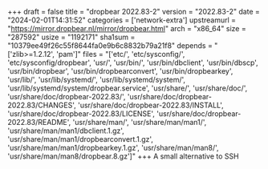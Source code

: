 +++
draft = false
title = "dropbear 2022.83-2"
version = "2022.83-2"
date = "2024-02-01T14:31:52"
categories = ['network-extra']
upstreamurl = "https://mirror.dropbear.nl/mirror/dropbear.html"
arch = "x86_64"
size = "287592"
usize = "1192171"
sha1sum = "10379ee49f26c55f8644fa0e9b6c8832b79a21f8"
depends = "['zlib>=1.2.12', 'pam']"
files = "['etc/', 'etc/sysconfig/', 'etc/sysconfig/dropbear', 'usr/', 'usr/bin/', 'usr/bin/dbclient', 'usr/bin/dbscp', 'usr/bin/dropbear', 'usr/bin/dropbearconvert', 'usr/bin/dropbearkey', 'usr/lib/', 'usr/lib/systemd/', 'usr/lib/systemd/system/', 'usr/lib/systemd/system/dropbear.service', 'usr/share/', 'usr/share/doc/', 'usr/share/doc/dropbear-2022.83/', 'usr/share/doc/dropbear-2022.83/CHANGES', 'usr/share/doc/dropbear-2022.83/INSTALL', 'usr/share/doc/dropbear-2022.83/LICENSE', 'usr/share/doc/dropbear-2022.83/README', 'usr/share/man/', 'usr/share/man/man1/', 'usr/share/man/man1/dbclient.1.gz', 'usr/share/man/man1/dropbearconvert.1.gz', 'usr/share/man/man1/dropbearkey.1.gz', 'usr/share/man/man8/', 'usr/share/man/man8/dropbear.8.gz']"
+++
A small alternative to SSH